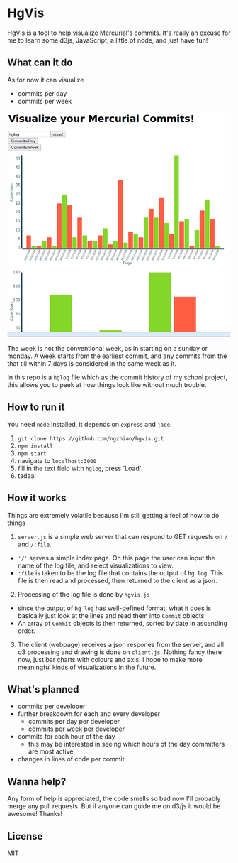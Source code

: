 HgVis
=====

HgVis is a tool to help visualize Mercurial's commits.
It's really an excuse for me to learn some d3js, JavaScript, a little of node, and just have fun!

## What can it do
As for now it can visualize
- commits per day
- commits per week

![HgVjs](https://raw.githubusercontent.com/ngzhian/hgvis/master/hgvis.png "HgVis looks like this!")

The week is not the conventional week, as in starting on a sunday or monday.
A week starts from the earliest commit, and any commits from the that till within 7 days
is considered in the same week as it.

In this repo is a `hglog` file which as the commit history of my school project, this allows you to peek at how things look like without much trouble.

## How to run it
You need `node` installed, it depends on `express` and `jade`.

1. `git clone https://github.com/ngzhian/hgvis.git`
2. `npm install`
3. `npm start`
6. navigate to `localhost:3000`
7. fill in the text field with `hglog`, press 'Load'
8. tadaa!

## How it works
Things are extremely volatile because I'm still getting a feel of how to do things

1. `server.js` is a simple web server that can respond to GET requests on `/` and `/:file`.
 - `'/'` serves a simple index page. On this page the user can input the name of the log file, and select visualizations to view.
 - `:file` is taken to be the log file that contains the output of `hg log`. This file is then read and processed, then returned to the client as a json.

2. Processing of the log file is done by `hgvis.js`
 - since the output of `hg log` has well-defined format, what it does is basically just look at the lines and read them into `Commit` objects
 - An array of `Commit` objects is then returned, sorted by date in ascending order.

3. The client (webpage) receives a json respones from the server, and all d3 processing and drawing is done on `client.js`. Nothing fancy there now, just bar charts with colours and axis. I hope to make more meaningful kinds of visualizations in the future.

## What's planned
- commits per developer
- further breakdown for each and every developer
	- commits per day per developer
	- commits per week per developer
- commits for each hour of the day
	- this may be interested in seeing which hours of the day committers are most active
- changes in lines of code per commit

## Wanna help?
Any form of help is appreciated, the code smells so bad now I'll probably merge any pull requests. But if anyone can guide me on d3/js it would be awesome! Thanks!

## License
MIT
